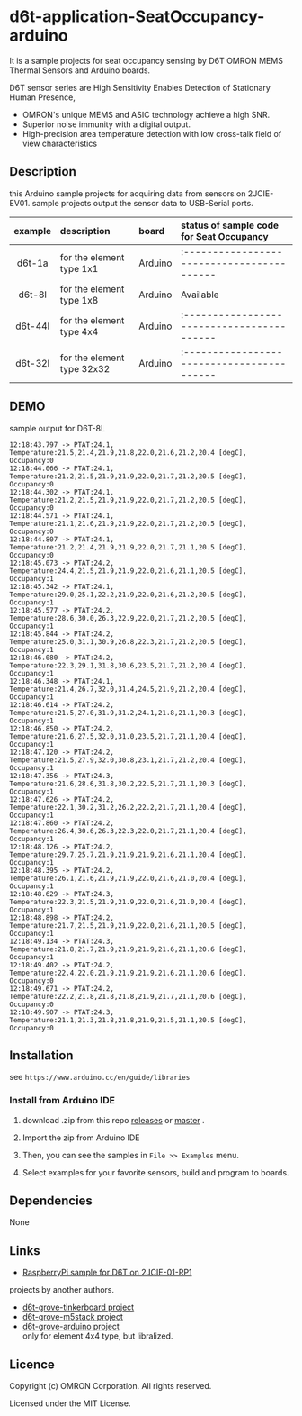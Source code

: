 # d6t-application-SeatOccupancy-arduino
It is a sample projects for seat occupancy sensing by D6T OMRON MEMS Thermal Sensors and Arduino boards.

D6T sensor series are High Sensitivity Enables Detection
of Stationary Human Presence,

- OMRON's unique MEMS and ASIC technology achieve a high SNR.
- Superior noise immunity with a digital output.
- High-precision area temperature detection with low cross-talk field of
    view characteristics


## Description
this Arduino sample projects for acquiring data from sensors on 2JCIE-EV01.
sample projects output the sensor data to USB-Serial ports.

| example | description                | board   | status of sample code for Seat Occupancy |
|:-------:|:---------------------------|:--------|:-----------------------------------------|
| d6t-1a  | for the element type 1x1   | Arduino |:-----------------------------------------|
| d6t-8l  | for the element type 1x8   | Arduino |                Available                 |
| d6t-44l | for the element type 4x4   | Arduino |:-----------------------------------------|
| d6t-32l | for the element type 32x32 | Arduino |:-----------------------------------------|


## DEMO
sample output for D6T-8L

```
12:18:43.797 -> PTAT:24.1, Temperature:21.5,21.4,21.9,21.8,22.0,21.6,21.2,20.4 [degC], Occupancy:0
12:18:44.066 -> PTAT:24.1, Temperature:21.2,21.5,21.9,21.9,22.0,21.7,21.2,20.5 [degC], Occupancy:0
12:18:44.302 -> PTAT:24.1, Temperature:21.2,21.5,21.9,21.9,22.0,21.7,21.2,20.5 [degC], Occupancy:0
12:18:44.571 -> PTAT:24.1, Temperature:21.1,21.6,21.9,21.9,22.0,21.7,21.2,20.5 [degC], Occupancy:0
12:18:44.807 -> PTAT:24.1, Temperature:21.2,21.4,21.9,21.9,22.0,21.7,21.1,20.5 [degC], Occupancy:0
12:18:45.073 -> PTAT:24.2, Temperature:24.4,21.5,21.9,21.9,22.0,21.6,21.1,20.5 [degC], Occupancy:1
12:18:45.342 -> PTAT:24.1, Temperature:29.0,25.1,22.2,21.9,22.0,21.6,21.2,20.5 [degC], Occupancy:1
12:18:45.577 -> PTAT:24.2, Temperature:28.6,30.0,26.3,22.9,22.0,21.7,21.2,20.5 [degC], Occupancy:1
12:18:45.844 -> PTAT:24.2, Temperature:25.0,31.1,30.9,26.8,22.3,21.7,21.2,20.5 [degC], Occupancy:1
12:18:46.080 -> PTAT:24.2, Temperature:22.3,29.1,31.8,30.6,23.5,21.7,21.2,20.4 [degC], Occupancy:1
12:18:46.348 -> PTAT:24.1, Temperature:21.4,26.7,32.0,31.4,24.5,21.9,21.2,20.4 [degC], Occupancy:1
12:18:46.614 -> PTAT:24.2, Temperature:21.5,27.0,31.9,31.2,24.1,21.8,21.1,20.3 [degC], Occupancy:1
12:18:46.850 -> PTAT:24.2, Temperature:21.6,27.5,32.0,31.0,23.5,21.7,21.1,20.4 [degC], Occupancy:1
12:18:47.120 -> PTAT:24.2, Temperature:21.5,27.9,32.0,30.8,23.1,21.7,21.2,20.4 [degC], Occupancy:1
12:18:47.356 -> PTAT:24.3, Temperature:21.6,28.6,31.8,30.2,22.5,21.7,21.1,20.3 [degC], Occupancy:1
12:18:47.626 -> PTAT:24.2, Temperature:22.1,30.2,31.2,26.2,22.2,21.7,21.1,20.4 [degC], Occupancy:1
12:18:47.860 -> PTAT:24.2, Temperature:26.4,30.6,26.3,22.3,22.0,21.7,21.1,20.4 [degC], Occupancy:1
12:18:48.126 -> PTAT:24.2, Temperature:29.7,25.7,21.9,21.9,21.9,21.6,21.1,20.4 [degC], Occupancy:1
12:18:48.395 -> PTAT:24.2, Temperature:26.1,21.6,21.9,21.9,22.0,21.6,21.0,20.4 [degC], Occupancy:1
12:18:48.629 -> PTAT:24.3, Temperature:22.3,21.5,21.9,21.9,22.0,21.6,21.0,20.4 [degC], Occupancy:1
12:18:48.898 -> PTAT:24.2, Temperature:21.7,21.5,21.9,21.9,22.0,21.6,21.1,20.5 [degC], Occupancy:1
12:18:49.134 -> PTAT:24.3, Temperature:21.8,21.7,21.9,21.9,21.9,21.6,21.1,20.6 [degC], Occupancy:1
12:18:49.402 -> PTAT:24.2, Temperature:22.4,22.0,21.9,21.9,21.9,21.6,21.1,20.6 [degC], Occupancy:0
12:18:49.671 -> PTAT:24.2, Temperature:22.2,21.8,21.8,21.8,21.9,21.7,21.1,20.6 [degC], Occupancy:0
12:18:49.907 -> PTAT:24.3, Temperature:21.1,21.3,21.8,21.8,21.9,21.5,21.1,20.5 [degC], Occupancy:0

```


## Installation
see `https://www.arduino.cc/en/guide/libraries`

### Install from Arduino IDE
1. download .zip from this repo [releases](releases)
    or [master](archive/master.zip) .
2. Import the zip from Arduino IDE

3. Then, you can see the samples in `File >> Examples` menu.
   
4. Select examples for your favorite sensors, build and program to boards.

## Dependencies
None

## Links
- [RaspberryPi sample for D6T on 2JCIE-01-RP1](https://github.com/omron-devhub/d6t-2jcieev01-raspberrypi)

projects by another authors.

- [d6t-grove-tinkerboard project](https://github.com/omron-devhub/d6t-grove-tinkerboard)
- [d6t-grove-m5stack project](https://github.com/omron-devhub/d6t-grove-m5stack)
- [d6t-grove-arduino project](https://github.com/omron-devhub/d6t-grove-arduino)  
    only for element 4x4 type, but libralized.


## Licence
Copyright (c) OMRON Corporation. All rights reserved.

Licensed under the MIT License.

